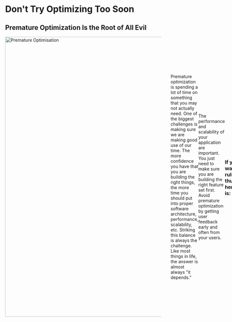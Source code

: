# Don't Try Optimizing Too Soon

## Premature Optimization Is the Root of All Evil

<div style="display: flex; align-items: center; margin-bottom: 30px;">
  <img src="https://bank.cellar-c2.services.clever-cloud.com/file/project/23a695377fd52e1df4f4d091d4b2156a/I5zmo82JtRiW2YGJ53i0Lsmsd-ddAEkOFXHuJGO2QNg.webp" alt="Premature Optimisation" style="width: 900px; margin-right: 30px;">
  <div>
</div>


Premature optimization is spending a lot of time on something that you may not actually need. One of the biggest challenges is making sure we are making good use of our time. The more confidence you have that you are building the right things, the more time you should put into proper software architecture, performance, scalability, etc. Striking this balance is always the challenge. Like most things in life, the answer is almost always "it depends."

The performance and scalability of your application are important. You just need to make sure you are building the right feature set first. Avoid premature optimization by getting user feedback early and often from your users.

### If you want a rule of thumb, here it is:

1. **The First Rule of Program Optimization:** Don't do it.
2. **The Second Rule of Program Optimization (for experts only!):** Don't do it yet.

The ancient tradition is that you don't optimize until you've profiled — that is, until you have hard evidence as to what actually needs to be optimized.

[Source](https://medium.com/programming-philosophy/michael-jackson-on-optimization-a9bc2c21e3f5)
